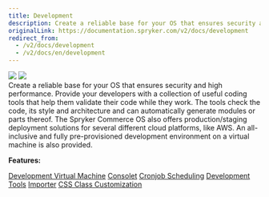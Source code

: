 ```yaml
---
title: Development
description: Create a reliable base for your OS that ensures security and high performance.
originalLink: https://documentation.spryker.com/v2/docs/development
redirect_from:
  - /v2/docs/development
  - /v2/docs/en/development
---
```


<div class='feature-text'>
    <div class='feature-images'>
    <img class="light-mode" src="https://spryker.s3.eu-central-1.amazonaws.com/docs/Document+360/Capabilities+icons/light/development.svg"/>
    <img class="dark-mode" src="https://spryker.s3.eu-central-1.amazonaws.com/docs/Document+360/Capabilities+icons/dark/development.svg"/>
    </div>
    <div class="feature-text-wrap">
Create a reliable base for your OS that ensures security and high performance. Provide your developers with a collection of useful coding tools that help them validate their code while they work. The tools check the code, its style and architecture and can automatically generate modules or parts thereof. The Spryker Commerce OS also offers production/staging deployment solutions for several different cloud platforms, like AWS. An all-inclusive and fully pre-provisioned development environment on a virtual machine is also provided.
 </div>
</div>

**Features:**

<div>
<a class="feature-link" href="https://documentation.spryker.com/v2/docs/devvm">Development Virtual Machine</a>    
<a class="feature-link" href="https://documentation.spryker.com/v2/docs/console">Consolet</a>
<a class="feature-link" href="https://documentation.spryker.com/v2/docs/cronjob-scheduling">Cronjob Scheduling</a>
<a class="feature-link" href="https://documentation.spryker.com/v2/docs/development-tools">Development Tools</a>
<a class="feature-link" href="https://documentation.spryker.com/v2/docs/importer">Importer</a>
<a class="feature-link" href="https://documentation.spryker.com/v2/docs/css-class-customization ">CSS Class Customization</a>
</div>


